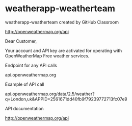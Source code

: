 # weatherapp-weatherteam
weatherapp-weatherteam created by GitHub Classroom



http://openweathermap.org/api

Dear Customer,

Your account and API key are activated for operating with OpenWeatherMap Free weather services.

Endpoint for any API calls

api.openweathermap.org

Example of API call

api.openweathermap.org/data/2.5/weather?q=London,uk&APPID=2561671dd40fb9f79239772713fc07e9

API documentation

http://openweathermap.org/api
